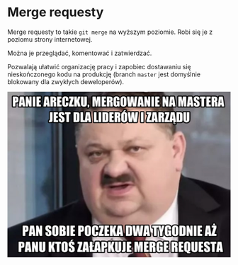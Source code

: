 # Merge requesty

Merge requesty to takie `git merge` na wyższym poziomie. Robi się je z poziomu strony internetowej. 

Można je przeglądać, komentować i zatwierdzać. 

Pozwalają ułatwić organizację pracy i zapobiec dostawaniu się nieskończonego kodu na produkcję (branch `master` jest domyślnie blokowany dla zwykłych deweloperów).

![](panie_areczku.png)